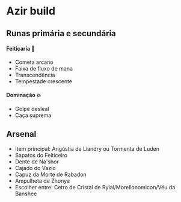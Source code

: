 # Azir build

## Runas primária e secundária

#### **Feitiçaria** :dizzy:
- Cometa arcano 
- Faixa de fluxo de mana
- Transcendência
- Tempestade crescente 

#### Dominação :boom:
- Golpe desleal
- Caça suprema

## Arsenal
- Item principal: Angústia de Liandry ou Tormenta de Luden
- Sapatos do Feiticeiro
- Dente de Na'shor
- Cajado do Vazio
- Capuz da Morte de Rabadon
- Ampulheta de Zhonya
- Escolher entre: Cetro de Cristal de Rylai/Morellonomicon/Véu da Banshee 
